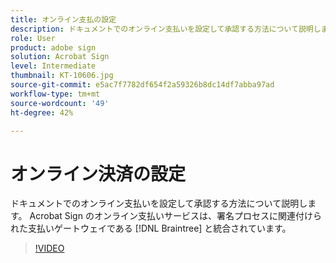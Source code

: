 ```yaml
---
title: オンライン支払の設定
description: ドキュメントでのオンライン支払いを設定して承認する方法について説明します
role: User
product: adobe sign
solution: Acrobat Sign
level: Intermediate
thumbnail: KT-10606.jpg
source-git-commit: e5ac7f7782df654f2a59326b8dc14df7abba97ad
workflow-type: tm+mt
source-wordcount: '49'
ht-degree: 42%

---
```


# オンライン決済の設定

ドキュメントでのオンライン支払いを設定して承認する方法について説明します。  Acrobat Sign のオンライン支払いサービスは、署名プロセスに関連付けられた支払いゲートウェイである [!DNL Braintree] と統合されています。

>[!VIDEO](https://video.tv.adobe.com/v/345753?hidetitle=true)


